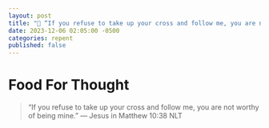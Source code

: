 ```yaml
---
layout: post
title: "💬 “If you refuse to take up your cross and follow me, you are not worthy of being mine.” — Jesus"
date: 2023-12-06 02:05:00 -0500
categories: repent
published: false
---
```


# Food For Thought

> “If you refuse to take up your cross and follow me, you are not worthy of being mine.” — Jesus in Matthew 10:38 NLT

<script>
    var refTagger = {
        settings: {
            bibleVersion: 'ESV'
        }
    }; 

    (function(d, t) {
        var n=d.querySelector('[nonce]');
        refTagger.settings.nonce = n && (n.nonce||n.getAttribute('nonce'));
        var g = d.createElement(t), s = d.getElementsByTagName(t)[0];
        g.src = 'https://api.reftagger.com/v2/RefTagger.js';
        g.nonce = refTagger.settings.nonce;
        s.parentNode.insertBefore(g, s);
    }(document, 'script'));
</script>